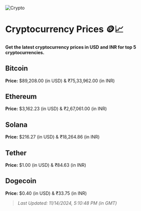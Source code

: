 
![Crypto](https://www.techguide.com.au/wp-content/uploads/2020/11/crypto3.jpeg)

# Cryptocurrency Prices 🪙📈

#### Get the latest cryptocurrency prices in USD and INR for top 5 cryptocurrencies.

## Bitcoin

**Price:** $89,208.00 (in USD) & ₹75,33,962.00 (in INR)

## Ethereum

**Price:** $3,162.23 (in USD) & ₹2,67,061.00 (in INR)

## Solana

**Price:** $216.27 (in USD) & ₹18,264.86 (in INR)

## Tether

**Price:** $1.00 (in USD) & ₹84.63 (in INR)

## Dogecoin

**Price:** $0.40 (in USD) & ₹33.75 (in INR)

> _Last Updated: 11/14/2024, 5:10:48 PM (in GMT)_
